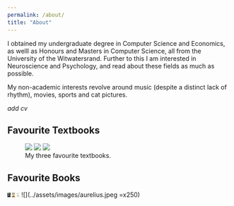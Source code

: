 ```yaml
---
permalink: /about/
title: "About"
---
```


I obtained my undergraduate degree in Computer Science and Economics, as welll as Honours and Masters in Computer Science, all from the University of the Witwatersrand. Further to this I am interested in Neuroscience and Psychology, and read about these fields as much as possible.

My non-academic interests revolve around music (despite a distinct lack of rhythm), movies, sports and cat pictures.

*add cv*

## Favourite Textbooks
<figure class="third">
  <a href="{{ site.baseurl }}/assets/images/jaynes.jpeg"><img src="{{ site.baseurl }}/assets/images/jaynes.jpeg"></a>
  <a href="{{ site.baseurl }}/assets/images/murphy.jpg"><img src="{{ site.baseurl }}/assets/images/murphy.jpg"></a>
  <a href="{{ site.baseurl }}/assets/images/deisenroth.jpeg"><img src="{{ site.baseurl }}/assets/images/deisenroth.jpeg"></a>
  <figcaption>My three favourite textbooks.</figcaption>
</figure>

## Favourite Books
<img src="../assets/images/aurelius.jpeg" height="10"/> <img src="../assets/images/crocker.jpeg" height="10"/> <img src="../assets/images/kahneman.jpeg" height="10"/> 
![](../assets/images/aurelius.jpeg =x250)
